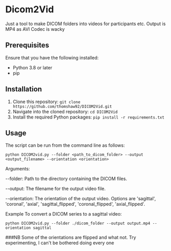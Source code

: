 # Dicom2Vid
Just a tool to make DICOM folders into videos for participants etc.
Output is MP4 as AVI Codec is wacky

## Prerequisites

Ensure that you have the following installed:

- Python 3.8 or later
- pip

## Installation

1. Clone this repository: `git clone https://github.com/thomshaw92/DICOM2Vid.git`
2. Navigate into the cloned repository: `cd DICOM2Vid`
3. Install the required Python packages: `pip install -r requirements.txt`

## Usage

The script can be run from the command line as follows:

```
python DICOM2vid.py --folder <path_to_dicom_folder> --output <output_filename> --orientation <orientation>
```

Arguments:

--folder: Path to the directory containing the DICOM files.

--output: The filename for the output video file.

--orientation: The orientation of the output video. Options are 'sagittal', 'coronal', 'axial', 'sagittal_flipped', 'coronal_flipped', 'axial_flipped'.

Example
To convert a DICOM series to a sagittal video:
```
python DICOM2vid.py --folder ./dicom_folder --output output.mp4 --orientation sagittal
```

###NB
Some of the orientations are flipped and what not. 
Try experimenting, I can't be bothered doing every one
